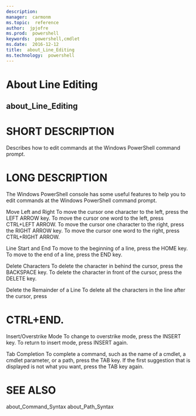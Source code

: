 ```yaml
---
description:  
manager:  carmonm
ms.topic:  reference
author:  jpjofre
ms.prod:  powershell
keywords:  powershell,cmdlet
ms.date:  2016-12-12
title:  about_Line_Editing
ms.technology:  powershell
---
```


# About Line Editing
## about_Line_Editing


# SHORT DESCRIPTION

Describes how to edit commands at the Windows PowerShell command prompt.

# LONG DESCRIPTION

The Windows PowerShell console has some useful features to help
you to edit commands at the Windows PowerShell command prompt.

Move Left and Right
To move the cursor one character to the left, press the LEFT ARROW
key. To move the cursor one word to the left, press CTRL+LEFT ARROW.
To move the cursor one character to the right, press the RIGHT ARROW
key. To move the cursor one word to the right, press CTRL+RIGHT ARROW.

Line Start and End
To move to the beginning of a line, press the HOME key. To move to the
end of a line, press the END key.

Delete Characters
To delete the character in behind the cursor, press the BACKSPACE key.
To delete the character in front of the cursor, press the DELETE key.

Delete the Remainder of a Line
To delete all the characters in the line after the cursor, press
# CTRL+END.


Insert/Overstrike Mode
To change to overstrike mode, press the INSERT key. To return to insert
mode, press INSERT again.

Tab Completion
To complete a command, such as the name of a cmdlet, a cmdlet
parameter, or a path, press the TAB key. If the first suggestion that
is displayed is not what you want, press the TAB key again.

# SEE ALSO

about_Command_Syntax
about_Path_Syntax

